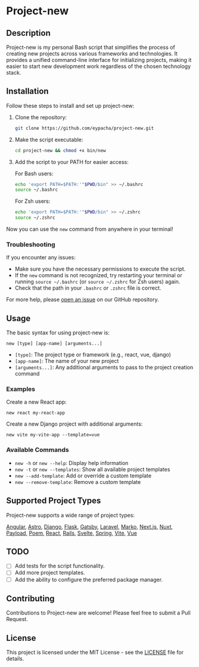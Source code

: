 # Project-new

## Description
Project-new is my personal Bash script that simplifies the process of creating new projects across various frameworks and technologies. It provides a unified command-line interface for initializing projects, making it easier to start new development work regardless of the chosen technology stack.

## Installation

Follow these steps to install and set up project-new:

1. Clone the repository:
   ```bash
   git clone https://github.com/eypacha/project-new.git
   ```

2. Make the script executable:
   ```bash
   cd project-new && chmod +x bin/new
   ```

3. Add the script to your PATH for easier access:
   
   For Bash users:
   ```bash
   echo 'export PATH=$PATH:'"$PWD/bin" >> ~/.bashrc
   source ~/.bashrc
   ```
   
   For Zsh users:
   ```bash
   echo 'export PATH=$PATH:'"$PWD/bin" >> ~/.zshrc
   source ~/.zshrc
   ```

Now you can use the `new` command from anywhere in your terminal!

### Troubleshooting

If you encounter any issues:

- Make sure you have the necessary permissions to execute the script.
- If the `new` command is not recognized, try restarting your terminal or running `source ~/.bashrc` (or `source ~/.zshrc` for Zsh users) again.
- Check that the path in your `.bashrc` or `.zshrc` file is correct.

For more help, please [open an issue](https://github.com/eypacha/project-new/issues) on our GitHub repository.

## Usage

The basic syntax for using project-new is:

```
new [type] [app-name] [arguments...]
```

- `[type]`: The project type or framework (e.g., react, vue, django)
- `[app-name]`: The name of your new project
- `[arguments...]`: Any additional arguments to pass to the project creation command

### Examples

Create a new React app:
```
new react my-react-app
```

Create a new Django project with additional arguments:
```
new vite my-vite-app --template=vue
```

### Available Commands

- `new -h` or `new --help`: Display help information
- `new -t` or `new --templates`: Show all available project templates
- `new --add-template`: Add or override a custom template
- `new --remove-template`: Remove a custom template

## Supported Project Types

Project-new supports a wide range of project types:

[Angular](https://angular.io/), [Astro](https://astro.build/), [Django](https://www.djangoproject.com/), [Flask](https://flask.palletsprojects.com/), [Gatsby](https://www.gatsbyjs.com/), [Laravel](https://laravel.com/), [Marko](https://markojs.com/), [Next.js](https://nextjs.org/), [Nuxt](https://nuxtjs.org/), [Payload](https://payloadcms.com/), [Poem](https://docs.rs/poem), [React](https://reactjs.org/), [Rails](https://rubyonrails.org/), [Svelte](https://svelte.dev/), [Spring](https://spring.io/), [Vite](https://vitejs.dev/), [Vue](https://vuejs.org/)

## TODO

- [ ] Add tests for the script functionality.
- [ ] Add more project templates.
- [ ] Add the ability to configure the preferred package manager.

## Contributing

Contributions to Project-new are welcome! Please feel free to submit a Pull Request.

## License

This project is licensed under the MIT License - see the [LICENSE](LICENSE) file for details.